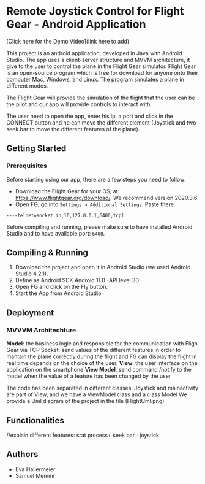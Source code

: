 # Remote Joystick Control for Flight Gear - Android Application
[Click here for the Demo Video](link here to add)

This project is an android application, developed in Java with Android Studio. The app uses a client-server structure and MVVM architecture, it give to the user to control the plane in the Flight Gear simulator.
Flight Gear is an open-source program which is free for download for anyone onto their computer Mac, Windows, and Linux. The program simulates a plane in different modes.

The Flight Gear will provide the simulation of the flight that the user can be the pilot and our app will provide controls to interact with.

The user need to open the app, enter his ip, a port and click in the CONNECT button and he can move the different element (Joystick and two seek bar to move the different features of the plane).

## Getting Started

### Prerequisites

Before starting using our app, there are a few steps you need to follow:
- Download the Flight Gear for your OS, at: https://www.flightgear.org/download/.
    We recommend version 2020.3.6.
- Open FG, go into `Settings > Additional Settings`. Paste there:
```
----telnet=socket,in,10,127.0.0.1,6400,tcpl
```
Before compiling and running, please make sure to have installed Android Studio and to have available port: `6400`.

## Compiling & Running

1. Download the project and open it in Android Studio (we used Android Studio 4.2.1).
2. Define as Android SDK Android 11.0 -API level 30
3. Open FG and click on the Fly button.
3. Start the App from Android Studio

## Deployment

### MVVVM Architechture

**Model**: the business logic and responsible for the communication with Fligh Gear via TCP Socket: send values of the different features in order to mantain the plane correctly during the flight and FG can display the flight in real time depends on the choice of the user. 
**View**: the user interface on the application on the smartphone
**View Model**: send command /notify  to the model when the value of a feature has been changed by the user

The code has been separated in different classes: Joystick and mainactivity are part of View, and we have a ViewModel class and a class Model
We provide a Uml diagram of the project in the file (FlightUml.png)

## Functionalities

//explain different features: srat process+ seek bar +joystick

## Authors
- Eva Hallermeier
- Samuel Memmi


